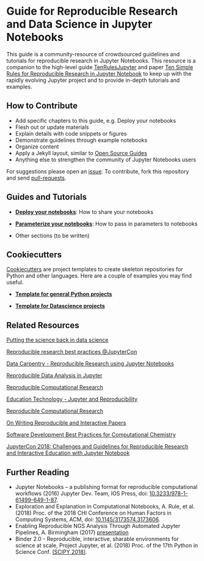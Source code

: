 # Guide for Reproducible Research and Data Science in Jupyter Notebooks

This guide is a community-resource of crowdsourced guidelines and tutorials for reproducible research in Jupyter Notebooks. This resource is a companion to the high-level guide [TenRulesJupyter](https://github.com/jupyter-guide/ten-rules-jupyter) and paper [Ten Simple Rules for Reproducible Research in Jupyter Notebook]() to keep up with the rapidly evolving Jupyter project and to provide in-depth tutorials and examples.

## How to Contribute

* Add specific chapters to this guide, e.g. Deploy your notebooks
* Flesh out or update materials 
* Explain details with code snippets or figures
* Demonstrate guidelines through example notebooks
* Organize content 
* Apply a Jekyll layout, similar to [Open Source Guides](https://github.com/github/opensource.guide)
* Anything else to strengthen the community of Jupyter Notebooks users 

For suggestions please open an [issue](https://github.com/jupyter-guide/jupyter-guide/issues). To contribute, fork this repository and send [pull-requests](https://github.com/jupyter-guide/jupyter-guide/pull/new/master).

## Guides and Tutorials

* [__Deploy your notebooks__](https://github.com/jupyter-guide/jupyter-guide/blob/master/deployment.md): How to share your notebooks

* [__Parameterize your notebooks__](https://github.com/jupyter-guide/jupyter-guide/blob/master/parameterize.md): How to pass in parameters to notebooks
* Other sections (to be written)


## Cookiecutters
[Cookiecutters](https://cookiecutter.readthedocs.io/en/latest/index.html) are project templates to create skeleton repositories for Python and other languages. Here are a couple of examples you may find useful.

* [__Template for general Python projects__](https://github.com/MolSSI/cookiecutter-cms)

* [__Template for Datascience projects__](http://drivendata.github.io/cookiecutter-data-science/)


## Related Resources
[Putting the science back in data science](https://www.oreilly.com/ideas/putting-the-science-back-in-data-science?imm_mid=0ec94e&cmp=em-data-na-na-newsltr_20170125)

[Reproducible research best practices @JupyterCon](https://www.kaggle.com/rtatman/reproducible-research-best-practices-jupytercon)

[Data Carpentry - Reproducible Research using Jupyter Notebooks](https://reproducible-science-curriculum.github.io/workshop-RR-Jupyter/)

[Reproducible Data Analysis in Jupyter](https://jakevdp.github.io/blog/2017/03/03/reproducible-data-analysis-in-jupyter/)

[Reproducible Computational Research](https://wrdrd.github.io/docs/consulting/data-science#tensimplerules-for-reproducible-computational-research)

[Education Technology - Jupyter and Reproducibility](https://wrdrd.github.io/docs/consulting/education-technology#jupyter-and-reproducibility)

[Reproducible Computational Research](https://wrdrd.github.io/docs/consulting/data-science#tensimplerules-for-reproducible-computational-research)

[On Writing Reproducible and Interactive Papers](https://codeocean.com/2018/06/28/on-writing-reproducible-and-interactive-papers/metadata)

[Software Development Best Practices for Computational Chemistry](https://github.com/choderalab/software-development)

[JupyterCon 2018: Challenges and Guidelines for Reproducible Research
and Interactive Education with Jupyter Notebook](https://www.slideshare.net/pwrose/challenges-and-guidelines-for-reproducible-research-and-interactive-education-with-jupyter-note)

## Further Reading
* Jupyter Notebooks – a publishing format for reproducible computational workflows (2016) Jupyter Dev. Team, IOS Press, doi: [10.3233/978-1-61499-649-1-87](https://dx.doi.org/10.3233/978-1-61499-649-1-87).
* Exploration and Explanation in Computational Notebooks, A. Rule, et al. (2018) Proc. of the 2018 CHI Conference on Human Factors in Computing Systems, ACM, doi: [10.1145/3173574.3173606](https://doi.org/10.1145/3173574.3173606).
* Enabling Reproducible	NGS Analysis Through Automated Jupyter Pipelines, A. Birmingham (2017) [presentation](http://compbio.ucsd.edu/wp-content/uploads/2016/10/20170206_reproducible_analysis_thru_jupyter_notebooks.pdf)
* Binder 2.0 - Reproducible, interactive, sharable environments for science at scale, Project Jupyter, et al. (2018) Proc. of the 17th Python in Science Conf. [(SCIPY 2018)](http://conference.scipy.org/proceedings/scipy2018/pdfs/project_jupyter.pdf).

